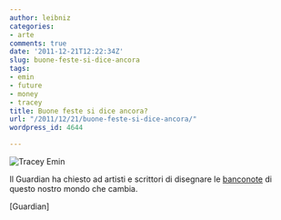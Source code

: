 ```yaml
---
author: leibniz
categories:
- arte
comments: true
date: '2011-12-21T12:22:34Z'
slug: buone-feste-si-dice-ancora
tags:
- emin
- future
- money
- tracey
title: Buone feste si dice ancora?
url: "/2011/12/21/buone-feste-si-dice-ancora/"
wordpress_id: 4644

---
```

![Tracey Emin](http://static.guim.co.uk/sys-images/Guardian/Pix/pictures/2011/12/16/1324036193359/Banknote-Design-by-Tracey-009.jpg)

Il Guardian ha chiesto ad artisti e scrittori di disegnare le [banconote](http://www.guardian.co.uk/books/gallery/2011/dec/17/writers-artists-design-money#/?picture=383404266&index=0) di questo nostro mondo che cambia.

[Guardian]
